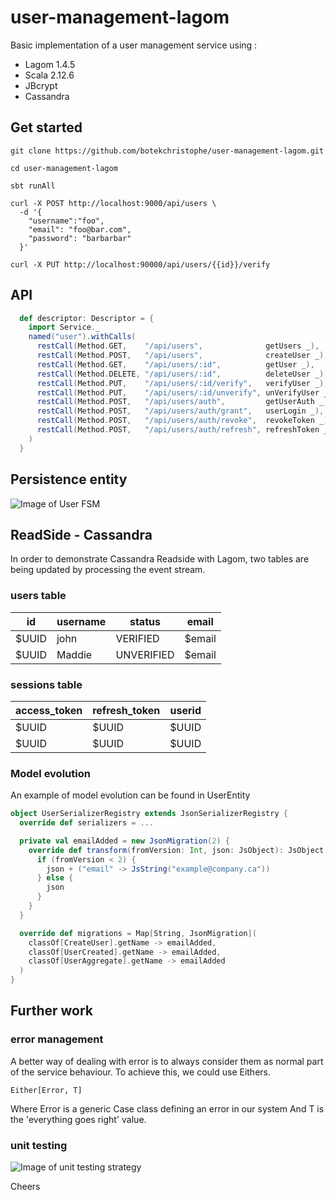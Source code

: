 # user-management-lagom

Basic implementation of a user management service using :
* Lagom 1.4.5
* Scala 2.12.6
* JBcrypt
* Cassandra

## Get started

```git
git clone https://github.com/botekchristophe/user-management-lagom.git
```

```
cd user-management-lagom
```

```
sbt runAll
```

```curl
curl -X POST http://localhost:9000/api/users \
  -d '{
	"username":"foo",
	"email": "foo@bar.com",
	"password": "barbarbar"
  }'
```

```curl
curl -X PUT http://localhost:90000/api/users/{{id}}/verify
```

## API

```scala
  def descriptor: Descriptor = {
    import Service._
    named("user").withCalls(
      restCall(Method.GET,    "/api/users",              getUsers _),
      restCall(Method.POST,   "/api/users",              createUser _),
      restCall(Method.GET,    "/api/users/:id",          getUser _),
      restCall(Method.DELETE, "/api/users/:id",          deleteUser _),
      restCall(Method.PUT,    "/api/users/:id/verify",   verifyUser _),
      restCall(Method.PUT,    "/api/users/:id/unverify", unVerifyUser _),
      restCall(Method.POST,   "/api/users/auth",         getUserAuth _),
      restCall(Method.POST,   "/api/users/auth/grant",   userLogin _),
      restCall(Method.POST,   "/api/users/auth/revoke",  revokeToken _),
      restCall(Method.POST,   "/api/users/auth/refresh", refreshToken _)
    )
  }
```

## Persistence entity

![Image of User FSM](https://raw.githubusercontent.com/botekchristophe/user-management-lagom/master/UserFSM.png)

## ReadSide - Cassandra

In order to demonstrate Cassandra Readside with Lagom, two tables are being updated by processing the event stream.

### users table

| id    | username | status     |  email |
|-------|----------|------------|--------|
| $UUID | john     | VERIFIED   | $email |
| $UUID | Maddie   | UNVERIFIED | $email |

### sessions table

| access_token | refresh_token |   userid   |
|--------------|---------------|------------|
|     $UUID    |     $UUID     |    $UUID   |
|     $UUID    |     $UUID     |    $UUID   |


### Model evolution

An example of model evolution can be found in UserEntity

```scala
object UserSerializerRegistry extends JsonSerializerRegistry {
  override def serializers = ...

  private val emailAdded = new JsonMigration(2) {
    override def transform(fromVersion: Int, json: JsObject): JsObject = {
      if (fromVersion < 2) {
        json + ("email" -> JsString("example@company.ca"))
      } else {
        json
      }
    }
  }

  override def migrations = Map[String, JsonMigration](
    classOf[CreateUser].getName -> emailAdded,
    classOf[UserCreated].getName -> emailAdded,
    classOf[UserAggregate].getName -> emailAdded
  )
}
```


## Further work

### error management
A better way of dealing with error is to always consider them as normal part of
the service behaviour. To achieve this, we could use Eithers.

```
Either[Error, T]
```

Where Error is a generic Case class defining an error in our system
And T is the 'everything goes right' value.

### unit testing

![Image of unit testing strategy](https://dannydainton.files.wordpress.com/2017/06/angtft.jpg)

Cheers
